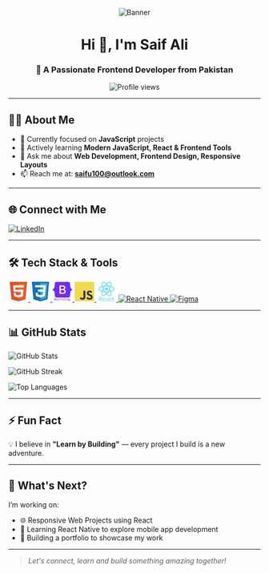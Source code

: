 <!-- Banner Image -->
<p align="center">
  <img src="https://github.com/saifaliTheDev/saifaliTheDev/assets/143219742/8ad0a727-b3e8-4eb8-a9c5-2bb62718e77c" alt="Banner" />
</p>

<h1 align="center">Hi 👋, I'm Saif Ali</h1>
<h3 align="center">🚀 A Passionate Frontend Developer from Pakistan</h3>

<p align="center">
  <img src="https://komarev.com/ghpvc/?username=saifalithedev&label=Profile%20views&color=0e75b6&style=flat" alt="Profile views" />
</p>

---

## 🧑‍💻 About Me

- 🎯 Currently focused on **JavaScript** projects  
- 🌱 Actively learning **Modern JavaScript, React & Frontend Tools**  
- 💬 Ask me about **Web Development, Frontend Design, Responsive Layouts**  
- 📫 Reach me at: **saifu100@outlook.com**

---

## 🌐 Connect with Me

<p align="left">
  <a href="https://www.linkedin.com/in/saif-ali-54aabb200/" target="_blank">
    <img src="https://raw.githubusercontent.com/rahuldkjain/github-profile-readme-generator/master/src/images/icons/Social/linked-in-alt.svg" alt="LinkedIn" width="40" height="40" />
  </a>
</p>

---

## 🛠️ Tech Stack & Tools

<p align="left">
  <a href="https://developer.mozilla.org/en-US/docs/Web/HTML" target="_blank" rel="noreferrer">
    <img src="https://raw.githubusercontent.com/devicons/devicon/master/icons/html5/html5-original.svg" alt="HTML5" width="40" height="40"/>
  </a>
  <a href="https://developer.mozilla.org/en-US/docs/Web/CSS" target="_blank" rel="noreferrer">
    <img src="https://raw.githubusercontent.com/devicons/devicon/master/icons/css3/css3-original.svg" alt="CSS3" width="40" height="40"/>
  </a>
  <a href="https://getbootstrap.com" target="_blank" rel="noreferrer">
    <img src="https://raw.githubusercontent.com/devicons/devicon/master/icons/bootstrap/bootstrap-plain-wordmark.svg" alt="Bootstrap" width="40" height="40"/>
  </a>
  <a href="https://developer.mozilla.org/en-US/docs/Web/JavaScript" target="_blank" rel="noreferrer">
    <img src="https://raw.githubusercontent.com/devicons/devicon/master/icons/javascript/javascript-original.svg" alt="JavaScript" width="40" height="40"/>
  </a>
  <a href="https://reactjs.org/" target="_blank" rel="noreferrer">
    <img src="https://raw.githubusercontent.com/devicons/devicon/master/icons/react/react-original-wordmark.svg" alt="React" width="40" height="40"/>
  </a>
  <a href="https://reactnative.dev/" target="_blank" rel="noreferrer">
    <img src="https://reactnative.dev/img/header_logo.svg" alt="React Native" width="40" height="40"/>
  </a>
  <a href="https://www.figma.com/" target="_blank" rel="noreferrer">
    <img src="https://www.vectorlogo.zone/logos/figma/figma-icon.svg" alt="Figma" width="40" height="40"/>
  </a>
</p>

---

## 📊 GitHub Stats

<p align="left">
  <img src="https://github-readme-stats.vercel.app/api?username=saifalithedev&show_icons=true&theme=default" alt="GitHub Stats" />
</p>

<p align="left">
  <img src="https://github-readme-streak-stats.herokuapp.com/?user=saifalithedev" alt="GitHub Streak" />
</p>

<p align="left">
  <img src="https://github-readme-stats.vercel.app/api/top-langs/?username=saifalithedev&layout=compact" alt="Top Languages" />
</p>

---

## ⚡ Fun Fact

💡 I believe in **"Learn by Building"** — every project I build is a new adventure.

---

## 🧭 What's Next?

I’m working on:

- 🌐 Responsive Web Projects using React
- 📱 Learning React Native to explore mobile app development
- 💼 Building a portfolio to showcase my work

---

> *Let's connect, learn and build something amazing together!*

